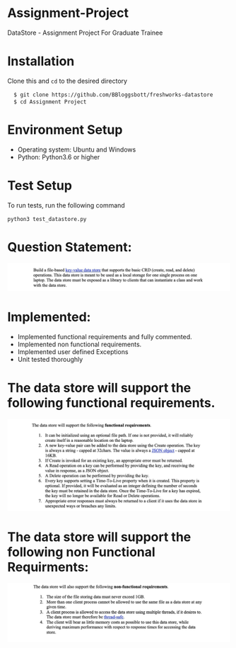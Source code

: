 # Assignment-Project
DataStore - Assignment Project For Graduate Trainee
 
 # Installation
 Clone this and ``` cd ``` to the desired directory
 ```
   $ git clone https://github.com/BBloggsbott/freshworks-datastore
   $ cd Assignment Project
 ```
 
# Environment Setup

- Operating system: Ubuntu and Windows
- Python: Python3.6 or higher

# Test Setup
 To run tests, run the following command
``` 
python3 test_datastore.py
```

# Question Statement:

<div align="center" width="250px" height="400px">
    <img src="Screenshots/engg1.jpg"</img>
 </div>
 
# Implemented:

- Implemented functional requirements and fully commented.
- Implemented non functional requirements.
- Implemented user defined Exceptions
- Unit tested thoroughly


# The data store will support the following functional requirements.

 
 <div align="center" width="250px" height="400px">
    <img src="Screenshots/engg2.jpg"</img>
 </div>
  
 
# The data store will support the following non Functional Requirments:


 <div align="center" width="250px" height="400px">
    <img src="Screenshots/engg3.jpg"</img>
</div>



